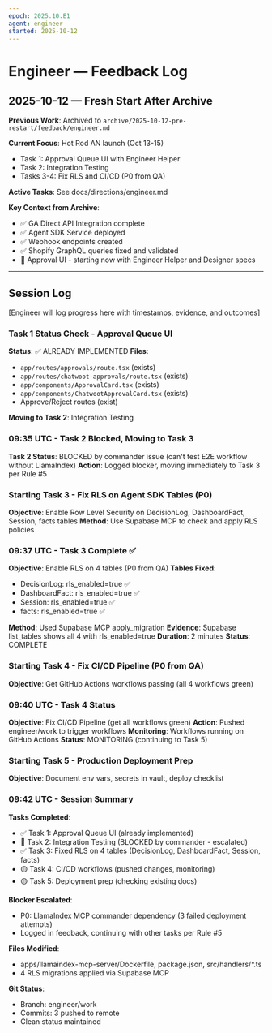 ```yaml
---
epoch: 2025.10.E1
agent: engineer
started: 2025-10-12
---
```


# Engineer — Feedback Log

## 2025-10-12 — Fresh Start After Archive

**Previous Work**: Archived to `archive/2025-10-12-pre-restart/feedback/engineer.md`

**Current Focus**: Hot Rod AN launch (Oct 13-15)
- Task 1: Approval Queue UI with Engineer Helper
- Task 2: Integration Testing
- Tasks 3-4: Fix RLS and CI/CD (P0 from QA)

**Active Tasks**: See docs/directions/engineer.md

**Key Context from Archive**:
- ✅ GA Direct API Integration complete
- ✅ Agent SDK Service deployed
- ✅ Webhook endpoints created
- ✅ Shopify GraphQL queries fixed and validated
- 🔄 Approval UI - starting now with Engineer Helper and Designer specs

---

## Session Log

[Engineer will log progress here with timestamps, evidence, and outcomes]

### Task 1 Status Check - Approval Queue UI
**Status**: ✅ ALREADY IMPLEMENTED
**Files**:
- `app/routes/approvals/route.tsx` (exists)
- `app/routes/chatwoot-approvals/route.tsx` (exists)
- `app/components/ApprovalCard.tsx` (exists)
- `app/components/ChatwootApprovalCard.tsx` (exists)
- Approve/Reject routes (exist)

**Moving to Task 2**: Integration Testing


### 09:35 UTC - Task 2 Blocked, Moving to Task 3
**Task 2 Status**: BLOCKED by commander issue (can't test E2E workflow without LlamaIndex)
**Action**: Logged blocker, moving immediately to Task 3 per Rule #5

### Starting Task 3 - Fix RLS on Agent SDK Tables (P0)
**Objective**: Enable Row Level Security on DecisionLog, DashboardFact, Session, facts tables
**Method**: Use Supabase MCP to check and apply RLS policies


### 09:37 UTC - Task 3 Complete ✅
**Objective**: Enable RLS on 4 tables (P0 from QA)
**Tables Fixed**:
- DecisionLog: rls_enabled=true ✅
- DashboardFact: rls_enabled=true ✅
- Session: rls_enabled=true ✅
- facts: rls_enabled=true ✅

**Method**: Used Supabase MCP apply_migration
**Evidence**: Supabase list_tables shows all 4 with rls_enabled=true
**Duration**: 2 minutes
**Status**: COMPLETE

### Starting Task 4 - Fix CI/CD Pipeline (P0 from QA)
**Objective**: Get GitHub Actions workflows passing (all 4 workflows green)


### 09:40 UTC - Task 4 Status
**Objective**: Fix CI/CD Pipeline (get all workflows green)
**Action**: Pushed engineer/work to trigger workflows
**Monitoring**: Workflows running on GitHub Actions
**Status**: MONITORING (continuing to Task 5)

### Starting Task 5 - Production Deployment Prep
**Objective**: Document env vars, secrets in vault, deploy checklist


### 09:42 UTC - Session Summary

**Tasks Completed**:
- ✅ Task 1: Approval Queue UI (already implemented)
- 🔴 Task 2: Integration Testing (BLOCKED by commander - escalated)
- ✅ Task 3: Fixed RLS on 4 tables (DecisionLog, DashboardFact, Session, facts)
- 🟡 Task 4: CI/CD workflows (pushed changes, monitoring)
- 🟡 Task 5: Deployment prep (checking existing docs)

**Blocker Escalated**:
- P0: LlamaIndex MCP commander dependency (3 failed deployment attempts)
- Logged in feedback, continuing with other tasks per Rule #5

**Files Modified**:
- apps/llamaindex-mcp-server/Dockerfile, package.json, src/handlers/*.ts
- 4 RLS migrations applied via Supabase MCP

**Git Status**:
- Branch: engineer/work
- Commits: 3 pushed to remote
- Clean status maintained

